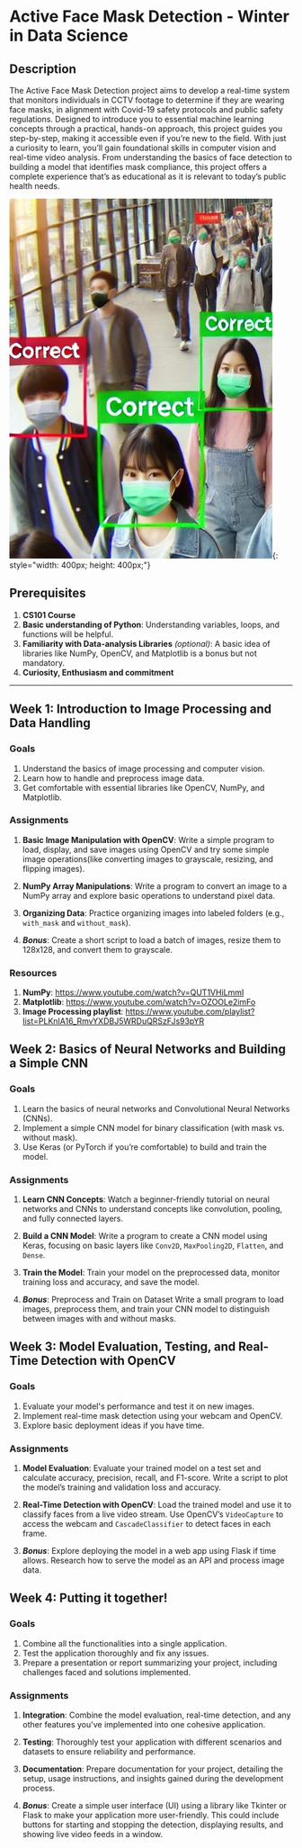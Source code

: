 # Active Face Mask Detection - Winter in Data Science

## Description

The Active Face Mask Detection project aims to develop a real-time system that monitors individuals in CCTV footage to determine if they are wearing face masks, in alignment with Covid-19 safety protocols and public safety regulations. Designed to introduce you to essential machine learning concepts through a practical, hands-on approach, this project guides you step-by-step, making it accessible even if you’re new to the field. With just a curiosity to learn, you’ll gain foundational skills in computer vision and real-time video analysis. From understanding the basics of face detection to building a model that identifies mask compliance, this project offers a complete experience that’s as educational as it is relevant to today’s public health needs.

![Sample Image](./display.jpg){: style="width: 400px; height: 400px;"}

## Prerequisites

1. **CS101 Course**
2. **Basic understanding of Python**: Understanding variables, loops, and functions will be helpful.
3. **Familiarity with Data-analysis Libraries** _(optional)_: A basic idea of libraries like NumPy, OpenCV, and Matplotlib is a bonus but not mandatory.
4. **Curiosity, Enthusiasm and commitment**

---

## Week 1: Introduction to Image Processing and Data Handling

### Goals

1. Understand the basics of image processing and computer vision.
2. Learn how to handle and preprocess image data.
3. Get comfortable with essential libraries like OpenCV, NumPy, and Matplotlib.

### Assignments

1. **Basic Image Manipulation with OpenCV**: Write a simple program to load, display, and save images using OpenCV and try some simple image operations(like converting images to grayscale, resizing, and flipping images).
2. **NumPy Array Manipulations**: Write a program to convert an image to a NumPy array and explore basic operations to understand pixel data.
3. **Organizing Data**: Practice organizing images into labeled folders (e.g., `with_mask` and `without_mask`).

4. **_Bonus_**: Create a short script to load a batch of images, resize them to 128x128, and convert them to grayscale.

### Resources

1. **NumPy**: https://www.youtube.com/watch?v=QUT1VHiLmmI
2. **Matplotlib**: https://www.youtube.com/watch?v=OZOOLe2imFo
3. **Image Processing playlist**: https://www.youtube.com/playlist?list=PLKnIA16_RmvYXDBJ5WRDuQRSzFJs93pYR

## Week 2: Basics of Neural Networks and Building a Simple CNN

### Goals
1. Learn the basics of neural networks and Convolutional Neural Networks (CNNs).
2. Implement a simple CNN model for binary classification (with mask vs. without mask).
3. Use Keras (or PyTorch if you’re comfortable) to build and train the model.

### Assignments

1. **Learn CNN Concepts**: Watch a beginner-friendly tutorial on neural networks and CNNs to understand concepts like convolution, pooling, and fully connected layers.

2. **Build a CNN Model**: Write a program to create a CNN model using Keras, focusing on basic layers like `Conv2D`, `MaxPooling2D`, `Flatten`, and `Dense`.

3. **Train the Model**: Train your model on the preprocessed data, monitor training loss and accuracy, and save the model.

4. ***Bonus***: Preprocess and Train on Dataset
Write a small program to load images, preprocess them, and train your CNN model to distinguish between images with and without masks.


## Week 3: Model Evaluation, Testing, and Real-Time Detection with OpenCV

### Goals
1. Evaluate your model's performance and test it on new images.
2. Implement real-time mask detection using your webcam and OpenCV.
3. Explore basic deployment ideas if you have time.

### Assignments

1. **Model Evaluation**: Evaluate your trained model on a test set and calculate accuracy, precision, recall, and F1-score. Write a script to plot the model’s training and validation loss and accuracy.

2. **Real-Time Detection with OpenCV**: Load the trained model and use it to classify faces from a live video stream. Use OpenCV’s `VideoCapture` to access the webcam and `CascadeClassifier` to detect faces in each frame.

3. ***Bonus***: Explore deploying the model in a web app using Flask if time allows. Research how to serve the model as an API and process image data.

## Week 4: Putting it together!

### Goals
1. Combine all the functionalities into a single application.
2. Test the application thoroughly and fix any issues.
3. Prepare a presentation or report summarizing your project, including challenges faced and solutions implemented.


### Assignments

1. **Integration**: Combine the model evaluation, real-time detection, and any other features you've implemented into one cohesive application.

2. **Testing**: Thoroughly test your application with different scenarios and datasets to ensure reliability and performance.

3. **Documentation**: Prepare documentation for your project, detailing the setup, usage instructions, and insights gained during the development process.

4. ***Bonus***: Create a simple user interface (UI) using a library like Tkinter or Flask to make your application more user-friendly. This could include buttons for starting and stopping the detection, displaying results, and showing live video feeds in a window.
